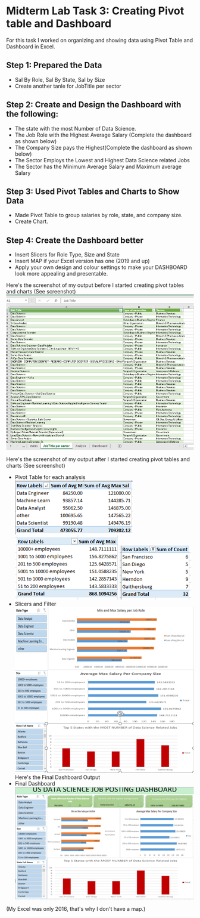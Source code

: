 # Midterm Lab Task 3: Creating Pivot table and Dashboard
For this task I worked on organizing and showing data using Pivot Table and Dashboard in Excel. 
## Step 1: Prepared the Data
- Sal By Role, Sal By State, Sal by Size
- Create another tanle for JobTitle per sector
## Step 2: Create and Design the Dashboard with the following:
- The state with the most Number of Data Science.
- The Job Role with the Highest Average Salary (Complete the dashboard as shown below)
- The Company Size pays the Highest(Complete the dashboard as shown below)
- The Sector Employs the Lowest and Highest Data Science related Jobs
- The Sector has the Minimum Average Salary and Maximum average Salary
## Step 3:  Used Pivot Tables and Charts to Show Data
- Made Pivot Table to group salaries by role, state, and company size.
- Create Chart.
## Step 4: Create the Dashboard better
- Insert Slicers for Role Type, Size and State
- Insert MAP if your Excel version has one (2019 and up) 
- Apply your own design and colour settings to make your DASHBOARD look more
appealing and presentable.

Here's the screenshot of my output before I started creating pivot tables and charts (See screenshot)
![Sample Output](images/job.PNG)

Here's the screenshot of my output after I started creating pivot tables and charts (See screenshot)
- Pivot Table for each analysis
![Sample Output](images/pivot1.PNG)
![Sample Output](images/pivot2.PNG)
![Sample Output](images/pivot3.PNG)
- Slicers and Filter
![Sample Output](images/slicers.PNG)
Here's the Final Dashboard Output
- Final Dashboard
![Sample Output](images/dashboard.PNG)

(My Excel was only 2016, that's why I don't have a map.)


   
